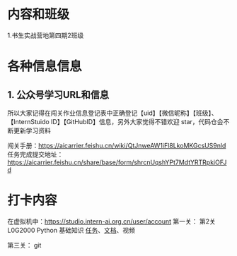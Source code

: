 # 内容和班级
1.书生实战营地第四期2班级

# 各种信息信息
## 1. 公众号学习URL和信息
所以大家记得在闯关作业信息登记表中正确登记【uid】【微信昵称】【班级】、【InternStuido ID】【GitHubID】信息，另外大家觉得不错欢迎 star，代码仓会不断更新学习资料

闯关手册：https://aicarrier.feishu.cn/wiki/QtJnweAW1iFl8LkoMKGcsUS9nld
任务完成提交地址：https://aicarrier.feishu.cn/share/base/form/shrcnUqshYPt7MdtYRTRpkiOFJd



# 打卡内容
在虚拟机中：https://studio.intern-ai.org.cn/user/account
第一关：
第2关 L0G2000 Python 基础知识 [任务](https://github.com/InternLM/Tutorial/blob/camp4/docs/L0/Python/task.md)、[文档](https://github.com/InternLM/Tutorial/tree/camp4/docs/L0/Python)、视频


第三关： git
